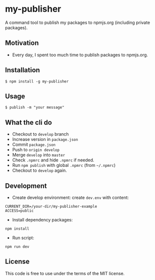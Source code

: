 # my-publisher

A command tool to publish my packages to npmjs.org (including private packages).

## Motivation

- Every day, I spent too much time to publish packages to npmjs.org.


## Installation

```
$ npm install -g my-publisher
```

## Usage

```
$ publish -m "your message"
```

## What the cli do

- Checkout to `develop` branch
- Increase version in `package.json`
- Commit `package.json`
- Push to `origin develop`
- Merge `develop` into `master`
- Check `.npmrc` and hide `.npmrc` if needed.
- Run `npm publish` with global `.npmrc` (from `~/.npmrc`)
- Checkout to `develop` again.


## Development

- Create develop environment: create `dev.env` with content:
```
CURRENT_DIR=/your-dir/my-publisher-example
ACCESS=public
```

- Install dependency packages:
```
npm install
```

- Run script:
```
npm run dev
```


## License

This code is free to use under the terms of the MIT license.

